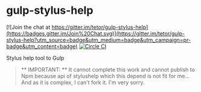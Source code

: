 
# gulp-stylus-help

[![Join the chat at https://gitter.im/tetor/gulp-stylus-help](https://badges.gitter.im/Join%20Chat.svg)](https://gitter.im/tetor/gulp-stylus-help?utm_source=badge&utm_medium=badge&utm_campaign=pr-badge&utm_content=badge)
[![Circle CI](https://circleci.com/gh/tetor/gulp-stylus-help/tree/master.svg?style=svg)](https://circleci.com/gh/tetor/gulp-stylus-help/tree/master)

Stylus help tool to Gulp


> ** IMPORTANT: **
> It cannot complete this work and cannot publish to Npm because api of stylushelp which this depend is not fit for me… And as it is complex, I can't fork it. I'm very sorry.

